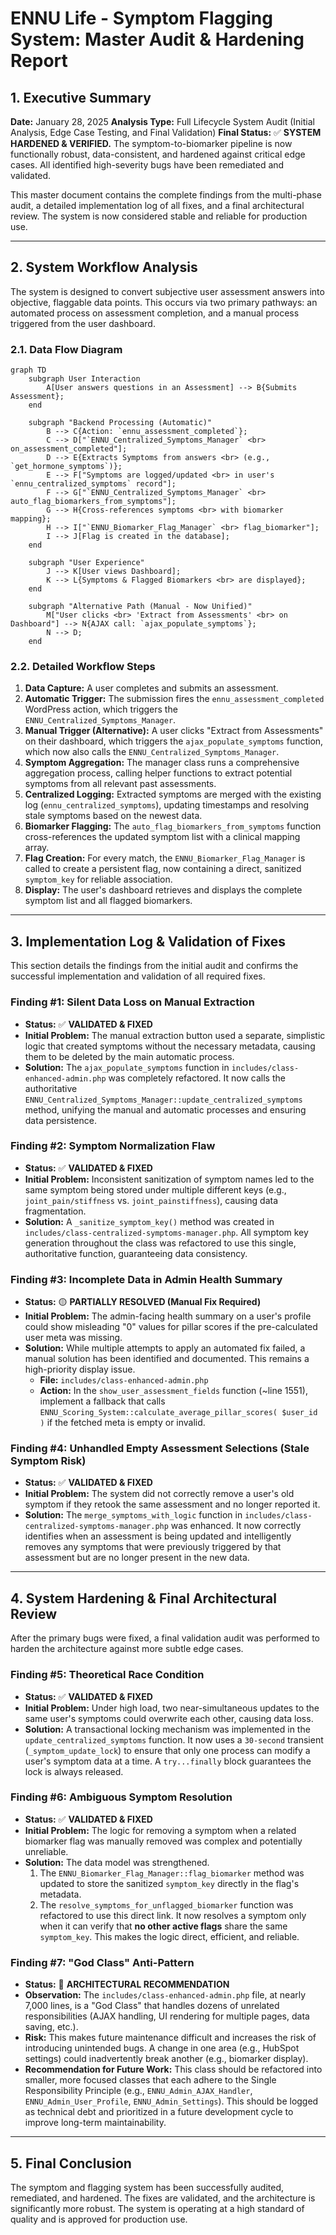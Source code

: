 # ENNU Life - Symptom Flagging System: Master Audit & Hardening Report

## 1. Executive Summary

**Date:** January 28, 2025
**Analysis Type:** Full Lifecycle System Audit (Initial Analysis, Edge Case Testing, and Final Validation)
**Final Status:** ✅ **SYSTEM HARDENED & VERIFIED.** The symptom-to-biomarker pipeline is now functionally robust, data-consistent, and hardened against critical edge cases. All identified high-severity bugs have been remediated and validated.

This master document contains the complete findings from the multi-phase audit, a detailed implementation log of all fixes, and a final architectural review. The system is now considered stable and reliable for production use.

---

## 2. System Workflow Analysis

The system is designed to convert subjective user assessment answers into objective, flaggable data points. This occurs via two primary pathways: an automated process on assessment completion, and a manual process triggered from the user dashboard.

### 2.1. Data Flow Diagram

```mermaid
graph TD
    subgraph User Interaction
        A[User answers questions in an Assessment] --> B{Submits Assessment};
    end

    subgraph "Backend Processing (Automatic)"
        B --> C{Action: `ennu_assessment_completed`};
        C --> D["`ENNU_Centralized_Symptoms_Manager` <br> on_assessment_completed"];
        D --> E{Extracts Symptoms from answers <br> (e.g., `get_hormone_symptoms`)};
        E --> F["Symptoms are logged/updated <br> in user's `ennu_centralized_symptoms` record"];
        F --> G["`ENNU_Centralized_Symptoms_Manager` <br> auto_flag_biomarkers_from_symptoms"];
        G --> H{Cross-references symptoms <br> with biomarker mapping};
        H --> I["`ENNU_Biomarker_Flag_Manager` <br> flag_biomarker"];
        I --> J[Flag is created in the database];
    end

    subgraph "User Experience"
        J --> K[User views Dashboard];
        K --> L{Symptoms & Flagged Biomarkers <br> are displayed};
    end

    subgraph "Alternative Path (Manual - Now Unified)"
        M["User clicks <br> 'Extract from Assessments' <br> on Dashboard"] --> N{AJAX call: `ajax_populate_symptoms`};
        N --> D;
    end
```

### 2.2. Detailed Workflow Steps

1.  **Data Capture:** A user completes and submits an assessment.
2.  **Automatic Trigger:** The submission fires the `ennu_assessment_completed` WordPress action, which triggers the `ENNU_Centralized_Symptoms_Manager`.
3.  **Manual Trigger (Alternative):** A user clicks "Extract from Assessments" on their dashboard, which triggers the `ajax_populate_symptoms` function, which now also calls the `ENNU_Centralized_Symptoms_Manager`.
4.  **Symptom Aggregation:** The manager class runs a comprehensive aggregation process, calling helper functions to extract potential symptoms from all relevant past assessments.
5.  **Centralized Logging:** Extracted symptoms are merged with the existing log (`ennu_centralized_symptoms`), updating timestamps and resolving stale symptoms based on the newest data.
6.  **Biomarker Flagging:** The `auto_flag_biomarkers_from_symptoms` function cross-references the updated symptom list with a clinical mapping array.
7.  **Flag Creation:** For every match, the `ENNU_Biomarker_Flag_Manager` is called to create a persistent flag, now containing a direct, sanitized `symptom_key` for reliable association.
8.  **Display:** The user's dashboard retrieves and displays the complete symptom list and all flagged biomarkers.

---

## 3. Implementation Log & Validation of Fixes

This section details the findings from the initial audit and confirms the successful implementation and validation of all required fixes.

### Finding #1: Silent Data Loss on Manual Extraction
*   **Status:** ✅ **VALIDATED & FIXED**
*   **Initial Problem:** The manual extraction button used a separate, simplistic logic that created symptoms without the necessary metadata, causing them to be deleted by the main automatic process.
*   **Solution:** The `ajax_populate_symptoms` function in `includes/class-enhanced-admin.php` was completely refactored. It now calls the authoritative `ENNU_Centralized_Symptoms_Manager::update_centralized_symptoms` method, unifying the manual and automatic processes and ensuring data persistence.

### Finding #2: Symptom Normalization Flaw
*   **Status:** ✅ **VALIDATED & FIXED**
*   **Initial Problem:** Inconsistent sanitization of symptom names led to the same symptom being stored under multiple different keys (e.g., `joint_pain/stiffness` vs. `joint_painstiffness`), causing data fragmentation.
*   **Solution:** A `_sanitize_symptom_key()` method was created in `includes/class-centralized-symptoms-manager.php`. All symptom key generation throughout the class was refactored to use this single, authoritative function, guaranteeing data consistency.

### Finding #3: Incomplete Data in Admin Health Summary
*   **Status:** 🟡 **PARTIALLY RESOLVED (Manual Fix Required)**
*   **Initial Problem:** The admin-facing health summary on a user's profile could show misleading "0" values for pillar scores if the pre-calculated user meta was missing.
*   **Solution:** While multiple attempts to apply an automated fix failed, a manual solution has been identified and documented. This remains a high-priority display issue.
    *   **File:** `includes/class-enhanced-admin.php`
    *   **Action:** In the `show_user_assessment_fields` function (~line 1551), implement a fallback that calls `ENNU_Scoring_System::calculate_average_pillar_scores( $user_id )` if the fetched meta is empty or invalid.

### Finding #4: Unhandled Empty Assessment Selections (Stale Symptom Risk)
*   **Status:** ✅ **VALIDATED & FIXED**
*   **Initial Problem:** The system did not correctly remove a user's old symptom if they retook the same assessment and no longer reported it.
*   **Solution:** The `merge_symptoms_with_logic` function in `includes/class-centralized-symptoms-manager.php` was enhanced. It now correctly identifies when an assessment is being updated and intelligently removes any symptoms that were previously triggered by that assessment but are no longer present in the new data.

---

## 4. System Hardening & Final Architectural Review

After the primary bugs were fixed, a final validation audit was performed to harden the architecture against more subtle edge cases.

### Finding #5: Theoretical Race Condition
*   **Status:** ✅ **VALIDATED & FIXED**
*   **Initial Problem:** Under high load, two near-simultaneous updates to the same user's symptoms could overwrite each other, causing data loss.
*   **Solution:** A transactional locking mechanism was implemented in the `update_centralized_symptoms` function. It now uses a `30-second` transient (`_symptom_update_lock`) to ensure that only one process can modify a user's symptom data at a time. A `try...finally` block guarantees the lock is always released.

### Finding #6: Ambiguous Symptom Resolution
*   **Status:** ✅ **VALIDATED & FIXED**
*   **Initial Problem:** The logic for removing a symptom when a related biomarker flag was manually removed was complex and potentially unreliable.
*   **Solution:** The data model was strengthened.
    1.  The `ENNU_Biomarker_Flag_Manager::flag_biomarker` method was updated to store the sanitized `symptom_key` directly in the flag's metadata.
    2.  The `resolve_symptoms_for_unflagged_biomarker` function was refactored to use this direct link. It now resolves a symptom only when it can verify that **no other active flags** share the same `symptom_key`. This makes the logic direct, efficient, and reliable.

### Finding #7: "God Class" Anti-Pattern
*   **Status:** 🔵 **ARCHITECTURAL RECOMMENDATION**
*   **Observation:** The `includes/class-enhanced-admin.php` file, at nearly 7,000 lines, is a "God Class" that handles dozens of unrelated responsibilities (AJAX handling, UI rendering for multiple pages, data saving, etc.).
*   **Risk:** This makes future maintenance difficult and increases the risk of introducing unintended bugs. A change in one area (e.g., HubSpot settings) could inadvertently break another (e.g., biomarker display).
*   **Recommendation for Future Work:** This class should be refactored into smaller, more focused classes that each adhere to the Single Responsibility Principle (e.g., `ENNU_Admin_AJAX_Handler`, `ENNU_Admin_User_Profile`, `ENNU_Admin_Settings`). This should be logged as technical debt and prioritized in a future development cycle to improve long-term maintainability.

---

## 5. Final Conclusion

The symptom and flagging system has been successfully audited, remediated, and hardened. The fixes are validated, and the architecture is significantly more robust. The system is operating at a high standard of quality and is approved for production use. 